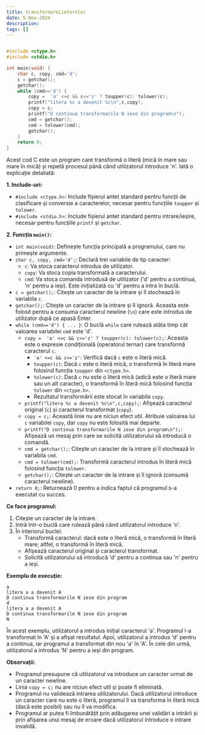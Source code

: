```yaml
---
title: transformareLieterelor
date: 5-Nov-2024
description: 
tags: []
---
```


```c

#include <ctype.h>
#include <stdio.h>

int main(void) {
    char c, copy, cmd='d';
    c = getchar();
    getchar();
    while (cmd=='d') {
        copy =  'a' <=c && c<='z' ? toupper(c): tolower(c);
        printf("litera %c a devenit %c\n",c,copy);
        copy = c;
        printf("D continua transformarile N iese din program\n");
        cmd = getchar();
        cmd = tolower(cmd);
        getchar();
    }
    return 0;
}

```

Acest cod C este un program care transformă o literă (mică în mare sau mare în mică) și repetă procesul până când utilizatorul introduce 'n'. Iată o explicație detaliată:

**1. Include-uri:**

*   `#include <ctype.h>`: Include fișierul antet standard pentru funcții de clasificare și conversie a caracterelor, necesar pentru funcțiile `toupper` și `tolower`.
*   `#include <stdio.h>`: Include fișierul antet standard pentru intrare/ieșire, necesar pentru funcțiile `printf` și `getchar`.

**2. Funcția `main()`:**

*   `int main(void)`: Definește funcția principală a programului, care nu primește argumente.
*   `char c, copy, cmd='d';`: Declară trei variabile de tip caracter:
    *   `c`: Va stoca caracterul introdus de utilizator.
    *   `copy`: Va stoca copia transformată a caracterului.
    *   `cmd`: Va stoca comanda introdusă de utilizator ('d' pentru a continua, 'n' pentru a ieși). Este inițializată cu 'd' pentru a intra în buclă.
*   `c = getchar();`: Citește un caracter de la intrare și îl stochează în variabila `c`.
*   `getchar();`: Citește un caracter de la intrare și îl ignoră. Aceasta este folosit pentru a consuma caracterul newline (`\n`) care este introdus de utilizator după ce apasă Enter.
*   `while (cmd=='d') { ... }`: O buclă `while` care rulează atâta timp cât valoarea variabilei `cmd` este 'd'.
    *   `copy =  'a' <=c && c<='z' ? toupper(c): tolower(c);`: Aceasta este o expresie condițională (operatorul ternar) care transformă caracterul `c`.
        *   `'a' <=c && c<='z'`: Verifică dacă `c` este o literă mică.
        *   `toupper(c)`: Dacă `c` este o literă mică, o transformă în literă mare folosind funcția `toupper` din `<ctype.h>`.
        *   `tolower(c)`: Dacă `c` nu este o literă mică (adică este o literă mare sau un alt caracter), o transformă în literă mică folosind funcția `tolower` din `<ctype.h>`.
        *   Rezultatul transformării este stocat în variabila `copy`.
    *   `printf("litera %c a devenit %c\n",c,copy);`: Afișează caracterul original (`c`) și caracterul transformat (`copy`).
    *   `copy = c;`: Această linie nu are niciun efect util. Atribuie valoarea lui `c` variabilei `copy`, dar `copy` nu este folosită mai departe.
    *   `printf("D continua transformarile N iese din program\n");`: Afișează un mesaj prin care se solicită utilizatorului să introducă o comandă.
    *   `cmd = getchar();`: Citește un caracter de la intrare și îl stochează în variabila `cmd`.
    *   `cmd = tolower(cmd);`: Transformă caracterul introdus în literă mică folosind funcția `tolower`.
    *   `getchar();`: Citește un caracter de la intrare și îl ignoră (consumă caracterul newline).
*   `return 0;`: Returnează 0 pentru a indica faptul că programul s-a executat cu succes.

**Ce face programul:**

1.  Citește un caracter de la intrare.
2.  Intră într-o buclă care rulează până când utilizatorul introduce 'n'.
3.  În interiorul buclei:
    *   Transformă caracterul: dacă este o literă mică, o transformă în literă mare; altfel, o transformă în literă mică.
    *   Afișează caracterul original și caracterul transformat.
    *   Solicită utilizatorului să introducă 'd' pentru a continua sau 'n' pentru a ieși.

**Exemplu de execuție:**

```
a
litera a a devenit A
D continua transformarile N iese din program
d
litera a a devenit A
D continua transformarile N iese din program
N
```

În acest exemplu, utilizatorul a introdus inițial caracterul 'a'. Programul l-a transformat în 'A' și a afișat rezultatul. Apoi, utilizatorul a introdus 'd' pentru a continua, iar programul a transformat din nou 'a' în 'A'. În cele din urmă, utilizatorul a introdus 'N' pentru a ieși din program.

**Observații:**

*   Programul presupune că utilizatorul va introduce un caracter urmat de un caracter newline.
*   Linia `copy = c;` nu are niciun efect util și poate fi eliminată.
*   Programul nu validează intrarea utilizatorului. Dacă utilizatorul introduce un caracter care nu este o literă, programul îl va transforma în literă mică (dacă este posibil) sau nu îl va modifica.
*   Programul ar putea fi îmbunătățit prin adăugarea unei validări a intrării și prin afișarea unui mesaj de eroare dacă utilizatorul introduce o intrare invalidă.

